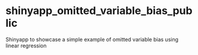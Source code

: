 # shinyapp_omitted_variable_bias_public
Shinyapp to showcase a simple example of omitted variable bias using linear regression 
